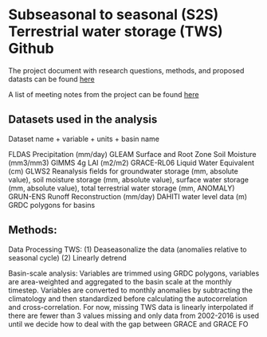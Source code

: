 # Subseasonal to seasonal (S2S) Terrestrial water storage (TWS) Github

The project document with research questions, methods, and proposed datasts can be found [here](https://docs.google.com/document/d/1zxjAwmp0WKjTjrPXQ_zq9LG_gzlNKSq5iVJmAVhnPvg/edit)

A list of meeting notes from the project can be found [here](https://docs.google.com/document/d/1qAJKye5W6mPPwAZFzEdG7rBslx4xFyBmhCC6v--O0zc/edit)


## Datasets used in the analysis
Dataset name + variable + units + basin name

FLDAS Precipitation (mm/day)
GLEAM Surface and Root Zone Soil Moisture (mm3/mm3)
GIMMS 4g LAI (m2/m2)
GRACE-RL06 Liquid Water Equivalent (cm)
GLWS2 Reanalysis fields for groundwater storage (mm, absolute value), soil moisture storage (mm, absolute value), surface water storage (mm, absolute value), total terrestrial water storage (mm, ANOMALY)
GRUN-ENS Runoff Reconstruction (mm/day)
DAHITI water level data (m)
GRDC polygons for basins

## Methods:

Data Processing TWS:
(1) Deaseasonalize the data (anomalies relative to seasonal cycle)
(2) Linearly detrend

Basin-scale analysis:
Variables are trimmed using GRDC polygons, variables are area-weighted and aggregated to the basin scale at the monthly timestep. Variables are converted to monthly anomalies by subtracting the climatology and then standardized before calculating the autocorrelation and cross-correlation. For now, missing TWS data is linearly interpolated if there are fewer than 3 values missing and only data from 2002-2016 is used until we decide how to deal with the gap between GRACE and GRACE FO
